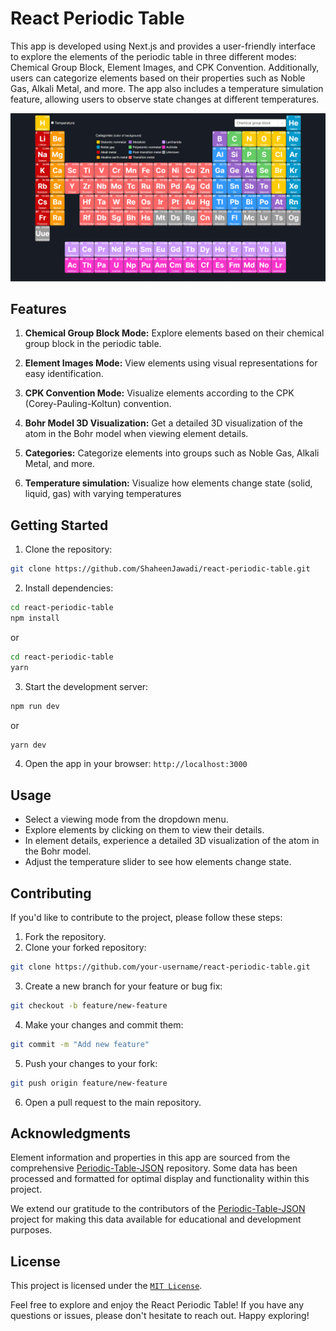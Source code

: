 # React Periodic Table


This app is developed using Next.js and provides a user-friendly interface to explore the elements of the periodic table in three different modes: Chemical Group Block, Element Images, and CPK Convention. Additionally, users can categorize elements based on their properties such as Noble Gas, Alkali Metal, and more. The app also includes a temperature simulation feature, allowing users to observe state changes at different temperatures.

![screenshot](/screenshots/1.png?raw=true "screenshot")
## Features

1. **Chemical Group Block Mode:** Explore elements based on their chemical group block in the periodic table.

2. **Element Images Mode:** View elements using visual representations for easy identification.

3. **CPK Convention Mode:** Visualize elements according to the CPK (Corey-Pauling-Koltun) convention.

4. **Bohr Model 3D Visualization:** Get a detailed 3D visualization of the atom in the Bohr model when viewing element details.

5. **Categories:** Categorize elements into groups such as Noble Gas, Alkali Metal, and more.

6. **Temperature simulation:** Visualize how elements change state (solid, liquid, gas) with varying temperatures
## Getting Started

 1. Clone the repository:
 
```Bash
git clone https://github.com/ShaheenJawadi/react-periodic-table.git
```
2. Install dependencies:
```Bash
cd react-periodic-table
npm install
``` 
or
```Bash
cd react-periodic-table
yarn
```
3. Start the development server:

```Bash
npm run dev
```
or
```Bash
yarn dev
```
 
4. Open the app in your browser: `http://localhost:3000`
## Usage

- Select a viewing mode from the dropdown menu.
- Explore elements by clicking on them to view their details.
- In element details, experience a detailed 3D visualization of the atom in the Bohr model.
- Adjust the temperature slider to see how elements change state.

## Contributing

If you'd like to contribute to the project, please follow these steps:

1. Fork the repository.
2. Clone your forked repository:
```Bash
git clone https://github.com/your-username/react-periodic-table.git
```


3. Create a new branch for your feature or bug fix:

```Bash
git checkout -b feature/new-feature
```

4. Make your changes and commit them:

```Bash
git commit -m "Add new feature"
```

5. Push your changes to your fork:

```Bash
git push origin feature/new-feature
```

6. Open a pull request to the main repository.


## Acknowledgments

Element information and properties in this app are sourced from the comprehensive [Periodic-Table-JSON](https://github.com/Bowserinator/Periodic-Table-JSON) repository. Some data has been processed and formatted for optimal display and functionality within this project.

We extend our gratitude to the contributors of the [Periodic-Table-JSON](https://github.com/Bowserinator/Periodic-Table-JSON)  project for making this data available for educational and development purposes.


## License

This project is licensed under the  [`MIT License`](https://github.com/ShaheenJawadi/react-periodic-table/blob/main/LICENSE).

Feel free to explore and enjoy the React Periodic Table! If you have any questions or issues, please don't hesitate to reach out. Happy exploring!
